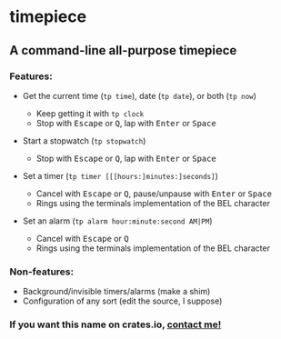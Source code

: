 # timepiece
## A command-line all-purpose timepiece

### Features:
 - Get the current time (`tp time`), date (`tp date`), or both (`tp now`)
   - Keep getting it with `tp clock`
   - Stop with <kbd>Escape</kbd> or <kbd>Q</kbd>, lap with <kbd>Enter</kbd> or <kbd>Space</kbd>

 - Start a stopwatch (`tp stopwatch`)
   - Stop with <kbd>Escape</kbd> or <kbd>Q</kbd>, lap with <kbd>Enter</kbd> or <kbd>Space</kbd>

 - Set a timer (`tp timer [[[hours:]minutes:]seconds]`)
   - Cancel with <kbd>Escape</kbd> or <kbd>Q</kbd>, pause/unpause with <kbd>Enter</kbd> or <kbd>Space</kbd>
   - Rings using the terminals implementation of the BEL character

 - Set an alarm (`tp alarm hour:minute:second AM|PM`)
   - Cancel with <kbd>Escape</kbd> or <kbd>Q</kbd>
   - Rings using the terminals implementation of the BEL character

### Non-features:
 - Background/invisible timers/alarms (make a shim)
 - Configuration of any sort (edit the source, I suppose)

### If you want this name on crates.io, [contact me!](mailto:fuzzymuffin343@gmail.com)